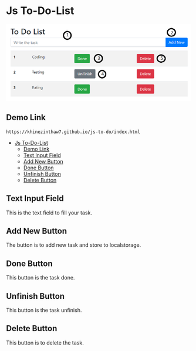 # Js To-Do-List

![ToDo Image](images/to-do-js.png)

## Demo Link
```
https://khinezinthaw7.github.io/js-to-do/index.html
```


- [Js To-Do-List](#js-to-do-list)
  - [Demo Link](#demo-link)
  - [Text Input Field](#text-input-field)
  - [Add New Button](#add-new-button)
  - [Done Button](#done-button)
  - [Unfinish Button](#unfinish-button)
  - [Delete Button](#delete-button)

## Text Input Field

This is the text field to fill your task.

## Add New Button

The button is to add new task and store to localstorage.

## Done Button

This button is the task done.

## Unfinish Button

This button is the task unfinish.

## Delete Button

This button is to delete the task.
